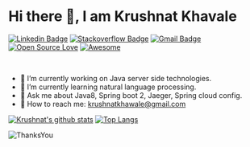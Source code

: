 # Hi there 👋, I am Krushnat Khavale

[![Linkedin Badge](https://img.shields.io/badge/-krushnatkhawale-blue?style=flat-square&logo=Linkedin&logoColor=white&link=https://www.linkedin.com/in/krushnat-khavale/)](https://www.linkedin.com/in/krushnat-khavale/)
[![Stackoverflow Badge](https://img.shields.io/badge/-Stackoverflow-4CA143?style=flat-square&logo=Stackoverflow&logoColor=white&link=https://stackoverflow.com/users/1446358/wosimosi)](https://stackoverflow.com/users/1446358/wosimosi)
[![Gmail Badge](https://img.shields.io/badge/-krushnatkhavale@gmail.com-c14438?style=flat-square&logo=Gmail&logoColor=white&link=mailto:krushnatkhawale@gmail.com)](mailto:krushnatkhawale@gmail.com)
[![Open Source Love](https://badges.frapsoft.com/os/v2/open-source.svg?v=103)](https://github.com/krushnatkhawale) [![Awesome](https://cdn.rawgit.com/sindresorhus/awesome/d7305f38d29fed78fa85652e3a63e154dd8e8829/media/badge.svg)](https://github.com/krushnatkhawale)

<br />

- 🔭 I’m currently working on Java server side technologies.
- 🌱 I’m currently learning natural language processing.
- 💬 Ask me about Java8, Spring boot 2, Jaeger, Spring cloud config.
- 💌 How to reach me: [krushnatkhawale@gmail.com](mailto:krushnatkhawale@gmail.com)


[![Krushnat's github stats](https://github-readme-stats.vercel.app/api?username=krushnatkhawale&show_icons=true)](https://github.com/krushnatkhawale/github-readme-stats) [![Top Langs](https://github-readme-stats.vercel.app/api/top-langs/?username=krushnatkhawale&layout=compact)](https://github.com/krushnatkhawale/github-readme-stats)


![ThanksYou](https://img.shields.io/badge/:thanks:Thank_You_For_Spending_A_Moment_On_My_Profile,Happy_Coding,_All_The_Very_Best-dodgerblue.svg?style=for-the-badge)
